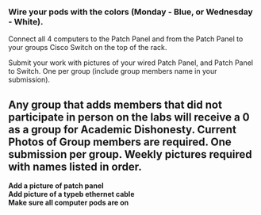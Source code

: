 ### Wire your pods with the colors (Monday - Blue, or Wednesday - White).

Connect all 4 computers to the Patch Panel and from the Patch Panel to your groups Cisco Switch on the top of the rack.

Submit your work with pictures of your wired Patch Panel, and Patch Panel to Switch. One per group (include group members name in your submission).

**Any group that adds members that did not participate in person on the labs will receive a 0 as a group for Academic Dishonesty. Current Photos of Group members are required. One submission per group. Weekly pictures required with names listed in order.**
----------------------------------------------------------------------------------------
**Add a picture of patch panel**
<br>
**Add picture of a typeb ethernet cable**
<br>
**Make sure all computer pods are on**
